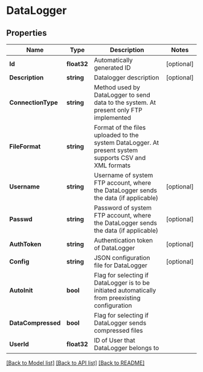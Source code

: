 # DataLogger

## Properties

Name | Type | Description | Notes
------------ | ------------- | ------------- | -------------
**Id** | **float32** | Automatically generated ID | [optional] 
**Description** | **string** | Datalogger description | [optional] 
**ConnectionType** | **string** | Method used by DataLogger to send data to the system. At present only FTP implemented | 
**FileFormat** | **string** | Format of the files uploaded to the system DataLogger. At present system supports CSV and XML formats | 
**Username** | **string** | Username of system FTP account, where the DataLogger sends the data (if applicable) | [optional] 
**Passwd** | **string** | Password of system FTP account, where the DataLogger sends the data (if applicable) | [optional] 
**AuthToken** | **string** | Authentication token of DataLogger | [optional] 
**Config** | **string** | JSON configuration file for DataLogger | [optional] 
**AutoInit** | **bool** | Flag for selecting if DataLogger is to be initiated automatically from preexisting configuration | 
**DataCompressed** | **bool** | Flag for selecting if DataLogger sends compressed files | 
**UserId** | **float32** | ID of User that DataLogger belongs to | 

[[Back to Model list]](../README.md#documentation-for-models) [[Back to API list]](../README.md#documentation-for-api-endpoints) [[Back to README]](../README.md)



